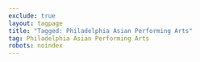 ```yaml
---
exclude: true
layout: tagpage
title: "Tagged: Philadelphia Asian Performing Arts"
tag: Philadelphia Asian Performing Arts
robots: noindex
---
```

